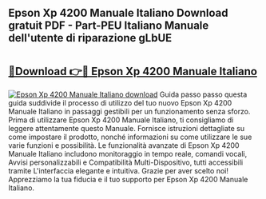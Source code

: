 ## Epson Xp 4200 Manuale Italiano Download gratuit PDF - Part-PEU Italiano Manuale dell'utente di riparazione gLbUE

# <h2><a href="http://dfbcn2.blite.top/?on=Epson+Xp+4200+Manuale+Italiano">🔗Download 👉🔴 Epson Xp 4200 Manuale Italiano</a></h2>

[![Epson Xp 4200 Manuale Italiano download](https://i.imgur.com/lujVjoI.png)](http://dfbcn2.blite.top/?on=Epson+Xp+4200+Manuale+Italiano)
Guida passo passo questa guida suddivide il processo di utilizzo del tuo nuovo Epson Xp 4200 Manuale Italiano in passaggi gestibili per un funzionamento senza sforzo. Prima di utilizzare Epson Xp 4200 Manuale Italiano, ti consigliamo di leggere attentamente questo Manuale. Fornisce istruzioni dettagliate su come impostare il prodotto, nonché informazioni su come utilizzare le sue varie funzioni e possibilità. Le funzionalità avanzate di Epson Xp 4200 Manuale Italiano includono monitoraggio in tempo reale, comandi vocali, Avvisi personalizzabili e Compatibilità Multi-Dispositivo, tutti accessibili tramite L'interfaccia elegante e intuitiva. Grazie per aver scelto noi! Apprezziamo la tua fiducia e il tuo supporto per Epson Xp 4200 Manuale Italiano.
